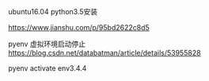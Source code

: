 ubuntu16.04 python3.5安装

https://www.jianshu.com/p/95bd2622c8d5


pyenv 虚拟环境启动停止
https://blog.csdn.net/databatman/article/details/53955828

pyenv activate env3.4.4
